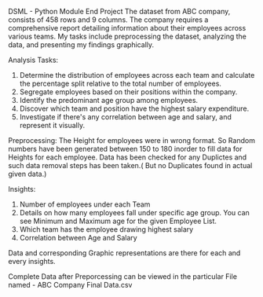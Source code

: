 DSML - Python Module End Project
The dataset from ABC company, consists of 458 rows and 9 columns. 
The company requires a comprehensive report detailing information about their employees across various teams. My tasks include preprocessing the dataset, analyzing the data, and presenting my findings graphically. 

Analysis Tasks:
1. Determine the distribution of employees across each team and calculate the percentage split relative to the total number of employees.
2. Segregate employees based on their positions within the company.
3. Identify the predominant age group among employees. 
4. Discover which team and position have the highest salary expenditure. 
5. Investigate if there's any correlation between age and salary, and represent it visually.

Preprocessing:
The Height for employees were in wrong format. So Random numbers have been generated between 150 to 180 inorder to fill data for Heights for each employee.
Data has been checked for any Duplictes and such data removal steps has been taken.( But no Duplicates found in actual given data.)

Insights:
1. Number of employees under each Team
2. Details on how many employees fall under specific age group. You can see Minimum and Maximum age for the given Employee List.
3. Which team has the employee drawing highest salary
4. Correlation between Age and Salary

Data and corresponding Graphic representations are there for each and every insights.

Complete Data after Preporcessing can be viewed in the particular File named -      ABC Company Final Data.csv
